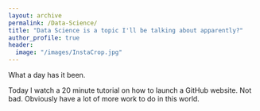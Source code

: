 ```yaml
---
layout: archive
permalink: /Data-Science/
title: "Data Science is a topic I'll be talking about apparently?"
author_profile: true
header:
  image: "/images/InstaCrop.jpg"
---
```


What a day has it been.

Today I watch a 20 minute tutorial on how to launch a GitHub website. Not bad. Obviously have a lot of more work to do in this world. 
